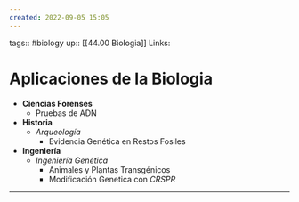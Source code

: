 ```yaml
---
created: 2022-09-05 15:05
---
```

tags:: #biology 
up:: [[44.00 Biologia]]
Links: 
# Aplicaciones de la Biologia
- **Ciencias Forenses**
	- Pruebas de ADN
- **Historia**
	- *Arqueología*
		- Evidencia Genética en Restos Fosiles
- **Ingeniería**
	- *Ingeniería Genética*
		- Animales y Plantas Transgénicos
		- Modificación Genetica con *CRSPR*
___
